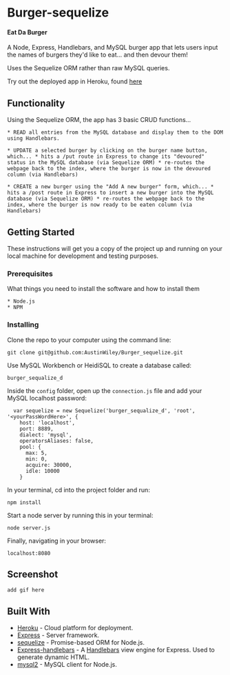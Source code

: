 
# Burger-sequelize
#### Eat Da Burger
A Node, Express, Handlebars, and MySQL burger app that lets users input the names of burgers they'd like to eat... and then devour them!

Uses the Sequelize ORM rather than raw MySQL queries.

Try out the deployed app in Heroku, found [here](https://infinite-beyond-30054.herokuapp.com/)

## Functionality
Using the Sequelize ORM, the app has 3 basic CRUD functions...

    * READ all entries from the MySQL database and display them to the DOM using Handlebars.

    * UPDATE a selected burger by clicking on the burger name button, which... * hits a /put route in Express to change its "devoured" status in the MySQL database (via Sequelize ORM) * re-routes the webpage back to the index, where the burger is now in the devoured column (via Handlebars)

    * CREATE a new burger using the "Add A new burger" form, which... * hits a /post route in Express to insert a new burger into the MySQL database (via Sequelize ORM) * re-routes the webpage back to the index, where the burger is now ready to be eaten column (via Handlebars)

## Getting Started

These instructions will get you a copy of the project up and running on your local machine for development and testing purposes.

### Prerequisites

What things you need to install the software and how to install them

```
* Node.js
* NPM
```

### Installing

Clone the repo to your computer using the command line:

```
git clone git@github.com:AustinWiley/Burger_sequelize.git
```

Use MySQL Workbench or HeidiSQL to create a database called:

```
burger_sequalize_d
```

Inside the `config` folder, open up the `connection.js` file and add your MySQL localhost password:

```
  var sequelize = new Sequelize('burger_sequalize_d', 'root', '<yourPassWordHere>', {
    host: 'localhost',
    port: 8889,
    dialect: 'mysql',
    operatorsAliases: false,
    pool: {
      max: 5,
      min: 0,
      acquire: 30000,
      idle: 10000
    }
```

In your terminal, cd into the project folder and run:

```
npm install
```

Start a node server by running this in your terminal:

```
node server.js
```

Finally, navigating in your browser:

```
localhost:8080
```


## Screenshot
`add gif here`

## Built With

* [Heroku](https://heroku.com) - Cloud platform for deployment.
* [Express](https://www.npmjs.com/package/express) - Server framework.
* [sequelize](http://docs.sequelizejs.com/) -  Promise-based ORM for Node.js.
* [Express-handlebars](https://www.npmjs.com/package/express-handlebars) - A [Handlebars](https://www.npmjs.com/package/handlebars) view engine for Express. Used to generate dynamic HTML.
* [mysql2](https://www.npmjs.com/package/mysql2) - MySQL client for Node.js.
